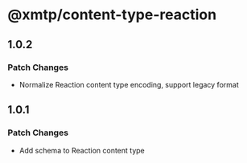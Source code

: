 # @xmtp/content-type-reaction

## 1.0.2

### Patch Changes

- Normalize Reaction content type encoding, support legacy format

## 1.0.1

### Patch Changes

- Add schema to Reaction content type
